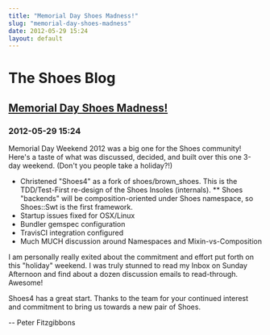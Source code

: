 ```yaml
---
title: "Memorial Day Shoes Madness!"
slug: "memorial-day-shoes-madness"
date: 2012-05-29 15:24
layout: default
---
```


<div class='hero-unit'>
  <h1>The Shoes Blog</h1>
</div>

<div class='row'>
<h2><a href="/blog/memorial-day-shoes-madness">Memorial Day Shoes Madness!</a></h2>
<h3>2012-05-29 15:24</h3>
<p>
<p>Memorial Day Weekend 2012 was a big one for the Shoes community!
Here&#39;s a taste of what was discussed, decided, and built over this one 3-day weekend.
(Don&#39;t you people take a holiday?!)</p>

<ul>
<li>Christened &quot;Shoes4&quot; as a fork of shoes/brown_shoes.  This is the TDD/Test-First re-design of the Shoes Insoles (internals).
** Shoes &quot;backends&quot; will be composition-oriented under Shoes namespace, so Shoes::Swt is the first framework.</li>
<li>Startup issues fixed for OSX/Linux</li>
<li>Bundler gemspec configuration</li>
<li>TravisCI integration configured</li>
<li>Much MUCH discussion around Namespaces and Mixin-vs-Composition</li>
</ul>

<p>I am personally really exited about the commitment and effort put forth on this
&quot;holiday&quot; weekend.   I was truly stunned to read my Inbox on Sunday Afternoon and find about
a dozen discussion emails to read-through.  Awesome!</p>

<p>Shoes4 has a great start.  Thanks to the team for your continued interest and commitment
to bring us towards a new pair of Shoes.</p>

<p>-- Peter Fitzgibbons</p>
</p>
</div>

